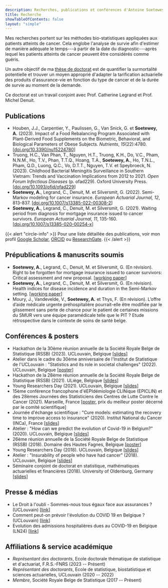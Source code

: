 ```yaml
---
description: Recherches, publications et conférences d'Antoine Soetewey
title: Recherche
showTableOfContents: false
layout: "simple"
---
```


Mes recherches portent sur les méthodes bio-statistiques appliquées aux patients atteints de cancer. Cela englobe l'analyse de survie afin d'estimer de manière adéquate le temps---à partir de la date du diagnostic---après lequel les patients atteints de cancer peuvent être considérés comme guéris.

Un autre objectif de ma [thèse de doctorat](https://antoinesoetewey.com/files/PhD_thesis.pdf) est de quantifier la surmortalité potentielle et trouver un moyen approprié d'adapter la tarification actuarielle des produits d'assurance-vie en fonction du type de cancer et de la durée de survie au moment de la demande.

Ce doctorat est un travail conjoint avec Prof. Catherine Legrand et Prof. Michel Denuit.

## Publications

- Houben, J.J., Carpentier, Y., Paulissen, G., Van Snick, G. et **Soetewey, A.** (2023). Impact of a Food Rebalancing Program Associated with Plant-Derived Food Supplements on the Biometric, Behavioral, and Biological Parameters of Obese Subjects. *Nutrients*, *15*(22):4780. [[doi.org/10.3390/nu15224780](https://doi.org/10.3390/nu15224780)]
- Truong, H.C., Van Phan, T., Nguyen, H.T., Truong, K.H., Do, V.C., Pham, N.N.M., Ho, T.V., Phan, T.T.Q., Hoang, T.A., **Soetewey, A.**, Ho, T.N.L., Pham, Q.D., Luong, Q.C., Vo, D.T.T., Nguyen, T.V. et Speybroeck, N. (2023). Childhood Bacterial Meningitis Surveillance in Southern Vietnam: Trends and Vaccination Implications from 2012 to 2021. <i>Open Forum Infectious Diseases</i> (p. ofad229). Oxford University Press. [<a href="https://doi.org/10.1093/ofid/ofad229" target="_blank" rel="noopener">doi.org/10.1093/ofid/ofad229</a>]
- **Soetewey, A.**, Legrand, C., Denuit, M. et Silversmit, G. (2022). Semi-Markov modeling for cancer insurance. <i>European Actuarial Journal, 12</i>, 813-837. [<a href="https://doi.org/10.1007/s13385-022-00308-2" target="_blank" rel="noopener">doi.org/10.1007/s13385-022-00308-2</a>]
- **Soetewey, A.**, Legrand, C., Denuit, M. et Silversmit, G. (2021). Waiting period from diagnosis for mortgage insurance issued to cancer survivors. <i>European Actuarial Journal, 11</i>, 135-160. [<a href="https://doi.org/10.1007/s13385-020-00254-x" target="_blank" rel="noopener">doi.org/10.1007/s13385-020-00254-x</a>]

{{< alert "circle-info" >}}
Pour une liste détaillée des publications, voir mon profil <a href="https://scholar.google.com/citations?user=1P7ThwUAAAAJ" target="_blank" rel="noopener">Google Scholar</a>, <a href="https://orcid.org/0000-0001-8159-0804" target="_blank" rel="noopener">ORCID</a> ou <a href="https://www.researchgate.net/profile/Antoine-Soetewey" target="_blank" rel="noopener">ResearchGate</a>.
{{< /alert >}}

## Prépublications & manuscrits soumis

- **Soetewey, A.**, Legrand, C., Denuit, M. et Silversmit, G. (En révision). Right to be forgotten for mortgage insurance issued to cancer survivors: Critical assessment and new proposal. [[working paper](https://dial.uclouvain.be/pr/boreal/object/boreal:281061)]
- **Soetewey, A.**, Legrand, C., Denuit, M. et Silversmit, G. (En révision). Health indices for disease incidence and duration in the Semi-Markov setting. [[working paper](https://dial.uclouvain.be/pr/boreal/object/boreal:274314)]
- Moury, J., Vandevelde, V., **Soetewey, A.** et Thys, F. (En révision). L’offre d’aide médicale urgente préhospitalière pourrait-elle être modifiée par le glissement sans perte de chance pour le patient de certaines missions du SMUR vers une équipe paramédicale telle que le PIT ? Etude rétrospective dans le contexte de soins de santé belge.

## Conférences & posters

<ul>
    <li>Hackathon de la 30ème réunion annuelle de la Société Royale Belge de Statistique (RSSB) (2023). UCLouvain, Belgique [<a href="/files/slides_rssbhackathon2023.pdf">slides</a>]</li>
    <li>Atelier dans le cadre du 30ème anniversaire de l'Institut de Statistique de l'UCLouvain : "Statistics and its role in societal challenges" (2022). UCLouvain, Belgique [<a href="/files/Poster_30_years_ISBA.pdf">poster</a>]</li>
    <li>Hackathon de la 28ème réunion annuelle de la Société Royale Belge de Statistique (RSSB) (2021). ULiège, Belgique [<a href="/files/slides_rssbhackathon2021.pdf">slides</a>]</li>
    <li>Young Researchers Day (2021). UCLouvain, Belgique [<a href="/files/YRD_2021.pdf">slides</a>]</li>
    <li>15ème conférence francophone d'éEPIdémiologie CLINique (EPICLIN) et des 28èmes Journées des Statisticiens des Centres de Lutte Contre le Cancer (2021). Marseille, France [<a href="/files/Poster_EPICLIN_2021.pdf">poster</a>, prix du meilleur poster décerné par le comité scientifique]</li>
    <li>Journée d'échange scientifique : "Cure models: estimating the recovery time to improve access to insurance" (2020). Institut National du Cancer (INCa), France [<a href="/files/Journee_modeles_de_guerison.pdf">slides</a>]</li>
    <li>Atelier : "How can we predict the evolution of Covid-19 in Belgium?" (2020). UCLouvain, Belgique [<a href="/files/slides-how-can-we-predict-the-evolution-of-covid-19-in-Belgium.pdf">slides</a>]</li>
    <li>26ème réunion annuelle de la Société Royale Belge de Statistique (RSSB) (2018). Domaine des Hautes Fagnes, Belgique [<a href="/files/Poster_RSSB_2018.pdf">poster</a>]</li>
    <li>Young Researchers Day (2018). UCLouvain, Belgique [<a href="/files/YRD_2018_AntoineSoetewey.pdf">slides</a>]</li>
    <li>Atelier : "Insurability of people who have had cancer" (2018). UCLouvain, Belgique [<a href="/files/Workshop_May_29__2018___Assurabilit__des_personnes_ayant_eu_un_cancer__.pdf">slides</a>]</li>
    <li>Séminaire conjoint de doctorat en statistique, mathématiques actuarielles et financières (2018). University of Oldenburg, Germany [<a href="/files/Slides_Oldenburg_AntoineSoetewey.pdf">slides</a>]</li>
</ul>

## Presse & médias

<ul>
    <li>Le Droit à l'oubli - Sommes-nous tous égaux face aux assurances ? (UCLouvain) [<a href="https://uclouvain.be/en/research-institutes/lidam/news/le-droit-a-l-oubli-sommes-nous-tous-egaux-face-aux-assurances.html" target="_blank" rel="noopener">link</a>]</li>
    <li>Comment peut-on prévoir l'évolution du COVID 19 en Belgique ? (UCLouvain) [<a href="https://uclouvain.be/fr/instituts-recherche/lidam/actualites/how-can-we-predict-the-evolution-of-covid-19-in-belgium.html" target="_blank" rel="noopener">link</a>]</li>
    <li>Evolution des admissions hospitalières dues au COVID-19 en Belgique (LN24) [<a href="https://www.facebook.com/watch/live/?v=1173890509637511" target="_blank" rel="noopener">link</a>]</li>
</ul>

## Affiliations & service académique

- *Représentant des doctorants*, Ecole doctorale thématique de statistique et d'actuariat, F.R.S.-FNRS (2023 -- Présent)
- *Représentant des doctorants*, Ecole de statistique, biostatistique et sciences actuarielles, UCLouvain (2020 -- 2022)
- *Membre*, Société Royale Belge de Statistique (2017 -- Présent)

